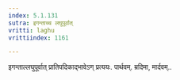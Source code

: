 ```yaml
---
index: 5.1.131
sutra: इगन्ताच्च लघुपूर्वात्
vritti: laghu
vrittiindex: 1161

---
```

इगन्ताल्लघुपूर्वात् प्रातिपदिकाद्भावेऽण् प्रत्ययः. पार्थवम्. म्रदिमा, मार्दवम्..